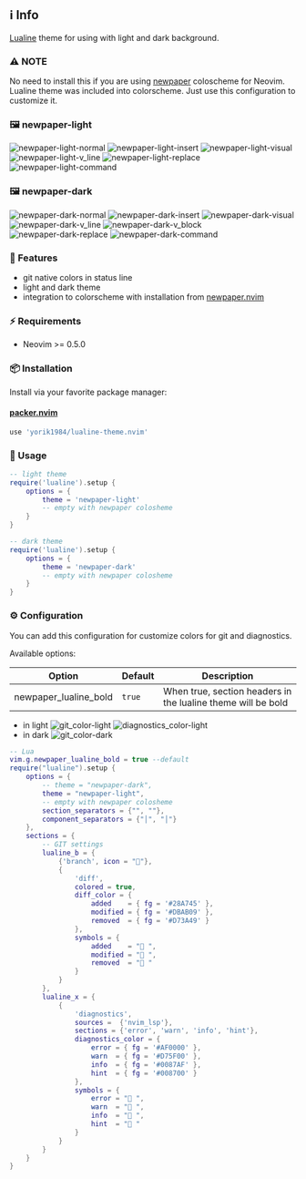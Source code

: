 ## ℹ️  Info

[Lualine](https://github.com/nvim-lualine/lualine.nvim) theme for using with light and dark background.

### ⚠️ NOTE

No need to install this if you are using [newpaper](https://github.com/yorik1984/newpaper.nvim) colosсheme for Neovim. Lualine theme was included into colorscheme.
Just use this configuration to customize it.

### 🖼️ newpaper-light

![newpaper-light-normal](https://user-images.githubusercontent.com/1559192/129404790-1cf23fab-7828-48c2-b704-32c65af0af22.png)
![newpaper-light-insert](https://user-images.githubusercontent.com/1559192/129404788-9d67bca5-fca0-4529-aa3c-4fbf63910059.png)
![newpaper-light-visual](https://user-images.githubusercontent.com/1559192/129404794-b9ac2cab-14b4-4737-948a-679fc9c5ec02.png)
![newpaper-light-v_line](https://user-images.githubusercontent.com/1559192/129404793-b2808010-66ae-43aa-b643-685e263609a6.png)
![newpaper-light-replace](https://user-images.githubusercontent.com/1559192/129404792-3d698007-654b-4905-b01a-39e9b54a4b6f.png)
![newpaper-light-command](https://user-images.githubusercontent.com/1559192/129404785-7179d4dd-66e6-4a71-8135-fcf1cee67e8c.png)

### 🖼️ newpaper-dark

![newpaper-dark-normal](https://user-images.githubusercontent.com/1559192/129481063-7f6651b5-2fe3-47f9-b522-5829105a43f3.png)
![newpaper-dark-insert](https://user-images.githubusercontent.com/1559192/129481065-f078c808-dbce-4ff2-a4cb-898d0e8dc750.png)
![newpaper-dark-visual](https://user-images.githubusercontent.com/1559192/129481072-f1e0169d-b892-410d-9f24-7322a214e6a2.png)
![newpaper-dark-v_line](https://user-images.githubusercontent.com/1559192/129481081-c778d476-2c1d-4bb0-8904-26a6e3b0faa0.png)
![newpaper-dark-v_block](https://user-images.githubusercontent.com/1559192/129481085-89b8eb24-e8d5-456a-b29b-31a5fc5f6a60.png)
![newpaper-dark-replace](https://user-images.githubusercontent.com/1559192/129481091-a196dcfc-4c4d-4ccb-8069-f9f3443ab36e.png)
![newpaper-dark-command](https://user-images.githubusercontent.com/1559192/129481093-40a09545-327c-4101-9727-fd3234509c78.png)

### 🌟 Features

+ git native colors in status line
+ light and dark theme
+ integration to colorscheme with installation from [newpaper.nvim](https://github.com/yorik1984/newpaper.nvim)

### ⚡️ Requirements

+ Neovim >= 0.5.0

### 📦 Installation

Install via your favorite package manager:

#### [packer.nvim](https://github.com/wbthomason/packer.nvim)

```lua
use 'yorik1984/lualine-theme.nvim'
```

### 🚀 Usage

```lua
-- light theme
require('lualine').setup {
    options = {
        theme = 'newpaper-light'
        -- empty with newpaper colosheme 
    }
}

-- dark theme
require('lualine').setup {
    options = {
        theme = 'newpaper-dark'
        -- empty with newpaper colosheme  
    }
}
```

### ⚙️ Configuration

You can add this configuration for customize colors for git and diagnostics.

Available options:

| Option | Default | Description |
| -------| ------- |------------ |
| newpaper_lualine_bold |`true` | When true, section headers in the lualine theme will be bold |

+ in light
    ![git_color-light](https://user-images.githubusercontent.com/1559192/129439361-fb12878a-d166-4dfb-baea-0f6ca01e1c1d.png) ![diagnostics_color-light](https://user-images.githubusercontent.com/1559192/129439370-e315b6c9-4914-4ecb-ac9d-149a1be5f284.png)
+ in dark
    ![git_color-dark](https://user-images.githubusercontent.com/1559192/129459043-9d7a2806-ab12-4a70-88ec-ee17d943e326.png)
```lua
-- Lua
vim.g.newpaper_lualine_bold = true --default
require("lualine").setup {
    options = {
        -- theme = "newpaper-dark",
        theme = "newpaper-light",
        -- empty with newpaper colosheme
        section_separators = {"", ""}, 
        component_separators = {"│", "│"}
    },
    sections = {
        -- GIT settings
        lualine_b = {
            {'branch', icon = ""},
            {
                'diff',
                colored = true,
                diff_color = {
                    added    = { fg = '#28A745' },
                    modified = { fg = '#DBAB09' },
                    removed  = { fg = '#D73A49' }
                },
                symbols = {
                    added    = " ",
                    modified = " ",
                    removed  = " "
                }
            }
        },
        lualine_x = {
            {	
                'diagnostics',
                sources =  {'nvim_lsp'},
                sections = {'error', 'warn', 'info', 'hint'},
                diagnostics_color = {
                    error = { fg = '#AF0000' },
                    warn  = { fg = '#D75F00' },
                    info  = { fg = '#0087AF' },
                    hint  = { fg = '#008700' }
                },
                symbols = {
                    error = " ",
                    warn  = " ",
                    info  = " ",
                    hint  = " "
                }
            }
        }
    }
}
```
